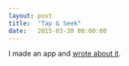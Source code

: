 ```yaml
---
layout: post
title:  "Tap & Seek"
date:   2015-03-30 00:00:00
---
```


I made an app and [wrote about it](http://apexskier.github.io/SeeThere/).
